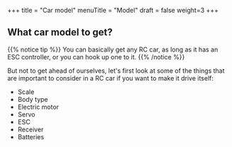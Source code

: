 +++
title = "Car model"
menuTitle = "Model"
draft = false
weight=3
+++

## What car model to get?

{{% notice tip %}}
You can basically get any RC car, as long as it has an ESC controller, or you can hook up one to it.
{{% /notice %}}

But not to get ahead of ourselves, let's first look at some of the things that are important to consider in a RC car if you want to make it drive itself:

- Scale
- Body type
- Electric motor
- Servo
- ESC
- Receiver
- Batteries
